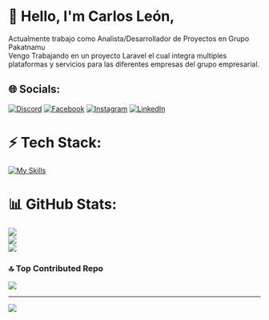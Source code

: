 # 👋 Hello, I'm Carlos León,
Actualmente trabajo como Analista/Desarrollador de Proyectos en Grupo Pakatnamu <br> Vengo Trabajando en un proyecto Laravel el cual integra multiples plataformas y servicios para las diferentes empresas del grupo empresarial.


## 🌐 Socials:
[![Discord](https://img.shields.io/badge/Discord-%237289DA.svg?logo=discord&logoColor=white)](https://discord.gg/leonxn) [![Facebook](https://img.shields.io/badge/Facebook-%231877F2.svg?logo=Facebook&logoColor=white)](https://www.facebook.com/carlos.leon.7737) [![Instagram](https://img.shields.io/badge/Instagram-%23E4405F.svg?logo=Instagram&logoColor=white)](https://instagram.com/cleon5591) [![LinkedIn](https://img.shields.io/badge/LinkedIn-%230077B5.svg?logo=linkedin&logoColor=white)](www.linkedin.com/in/carlos-león-velásquez-164aa8b8) 

# ⚡ Tech Stack:
[![My Skills](https://skillicons.dev/icons?i=js,html,css,git,angular,bash,bootstrap,d3,dart,debian,discord,github,jquery,idea,laravel,linux,mysql,npm,php,phpstorm,postgres,postman,powershell,tailwind,ubuntu,vscode&perline=6)](https://skillicons.dev)
 
# 📊 GitHub Stats:
![](https://github-readme-stats.vercel.app/api?username=leonxn&theme=default&hide_border=false&include_all_commits=true&count_private=true)<br/>
![](https://github-readme-streak-stats.herokuapp.com/?user=leonxn&theme=default&hide_border=false)<br/>
![](https://github-readme-stats.vercel.app/api/top-langs/?username=leonxn&theme=default&hide_border=false&include_all_commits=true&count_private=true&layout=compact)

### 🔝 Top Contributed Repo
![](https://github-contributor-stats.vercel.app/api?username=leonxn&limit=5&theme=flat&combine_all_yearly_contributions=true)

---
[![](https://visitcount.itsvg.in/api?id=leonxn&icon=0&color=12)](https://visitcount.itsvg.in)

<!-- Proudly created with GPRM ( https://gprm.itsvg.in ) -->
